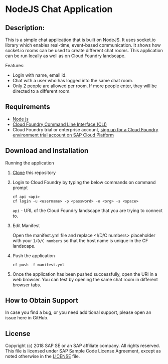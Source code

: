 # NodeJS Chat Application

## Description: 
This is a simple chat application that is built on NodeJS. It uses socket.io library which enables real-time, event-based communication. It shows how socket.io rooms can be used to create different chat rooms.
This application can be run locally as well as on Cloud Foundry landscape.  

Features:
* Login with name, email id.
* Chat with a user who has logged into the same chat room. 
* Only 2 people are allowed per room. If more people enter, they will be directed to a different room.

## Requirements
- [Node js](https://nodejs.org/en/download/)
- [Cloud Foundry Command Line Interface (CLI)](https://help.sap.com/viewer/65de2977205c403bbc107264b8eccf4b/Cloud/en-US/4ef907afb1254e8286882a2bdef0edf4.html)
- Cloud Foundry trial or enterprise account, [sign up for a Cloud Foundry environment trial account on SAP Cloud Platform](https://help.sap.com/viewer/65de2977205c403bbc107264b8eccf4b/Cloud/en-US/76e79d62fa0149d5aa7b0698c9a33687.html)
   
## Download and Installation
Running the application

1. [Clone](https://help.github.com/articles/cloning-a-repository/) this repository
2. Login to Cloud Foundry by typing the below commands on command prompt
    ```
    cf api <api>
    cf login -u <username> -p <password> -o <org> -s <space> 
    ```
    `api` - URL of the Cloud Foundry landscape that you are trying to connect to.
    
3. Edit Manifest

    Open the manifest.yml file and replace <I/D/C numbers> placeholder with your ```I/D/C numbers``` so that the host name is unique in the CF landscape.

4. Push the application

    ```cf push -f manifest.yml```
5. Once the application has been pushed successfully, open the URl in a web browser. 
You can test by opening the same chat room in different browser tabs. 


## How to Obtain Support

In case you find a bug, or you need additional support, please open an issue here in GitHub.

## License

Copyright (c) 2018 SAP SE or an SAP affiliate company. All rights reserved. This file is licensed under SAP Sample Code License Agreement, except as noted otherwise in the [LICENSE](/LICENSE) file.
